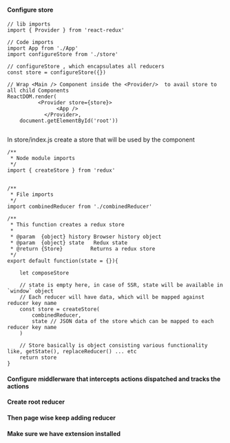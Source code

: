 
#### Configure store 

```
// lib imports
import { Provider } from 'react-redux'

// Code imports
import App from './App'
import configureStore from './store'

// configureStore , which encapsulates all reducers
const store = configureStore({})

// Wrap <Main /> Component inside the <Provider/>  to avail store to all child Components
ReactDOM.render( 
          <Provider store={store}>
                <App />
            </Provider>, 
    document.getElementById('root'))    
    
```  

In store/index.js create a store that will be used by the component

```
/**
 * Node module imports
 */
import { createStore } from 'redux'


/**
 * File imports
 */
import combinedReducer from './combinedReducer'

/**
 * This function creates a redux store
 *
 * @param  {object} history Browser history object
 * @param  {object} state   Redux state
 * @return {Store}         Returns a redux store
 */
export default function(state = {}){

    let composeStore

    // state is empty here, in case of SSR, state will be available in `window` object
    // Each reducer will have data, which will be mapped against reducer key name
    const store = createStore(
        combinedReducer,
        state // JSON data of the store which can be mapped to each reducer key name
    )

    // Store basically is object consisting various functionality like, getState(), replaceReducer() ... etc
    return store
}

```

#### Configure middlerware that intercepts actions dispatched and tracks the actions

#### Create root reducer

#### Then page wise keep adding reducer

#### Make sure we have extension installed
